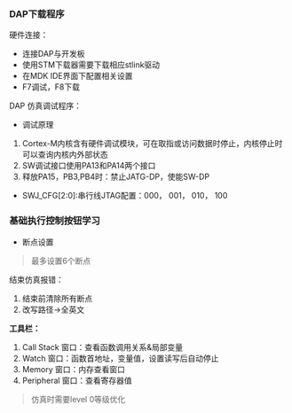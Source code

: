 <!--
 * @Date: 2024-05-29
 * @LastEditors: GoKo-Son626
 * @LastEditTime: 2024-05-31
 * @FilePath: \STM32_Study\基础篇\DAP下载程序及其调试.md
 * @Description: 
-->
### DAP下载程序

硬件连接：
- 连接DAP与开发板
- 使用STM下载器需要下载相应stlink驱动
- 在MDK IDE界面下配置相关设置
- F7调试，F8下载

DAP 仿真调试程序：
- 调试原理
1. Cortex-M内核含有硬件调试模块，可在取指或访问数据时停止，内核停止时可以查询内核内外部状态
2. SW调试接口使用PA13和PA14两个接口
3. 释放PA15，PB3,PB4时：禁止JATG-DP，使能SW-DP

- SWJ_CFG[2:0]:串行线JTAG配置：000， 001， 010， 100

### 基础执行控制按钮学习

- 断点设置
> 最多设置6个断点
  
结束仿真报错：
1. 结束前清除所有断点
2. 改写路径->全英文

**工具栏：**
1. Call Stack 窗口：查看函数调用关系&局部变量
2. Watch 窗口：函数首地址，变量值，设置读写后自动停止
3. Memory 窗口：内存查看窗口
4. Peripheral 窗口：查看寄存器值

> 仿真时需要level 0等级优化

